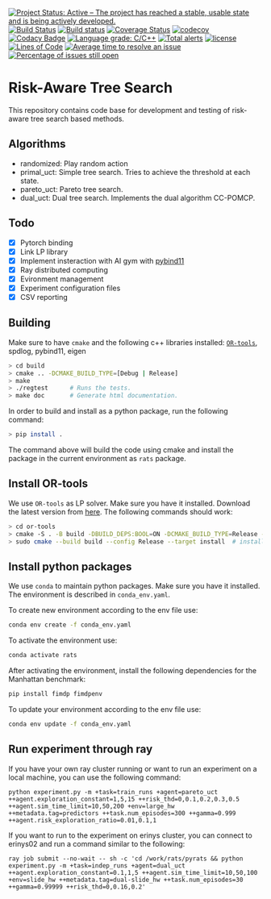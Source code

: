 [![Project Status: Active – The project has reached a stable, usable state and is being actively developed.](http://www.repostatus.org/badges/latest/active.svg)](http://www.repostatus.org/#active)
[![Build Status](https://travis-ci.org/bsamseth/cpp-project.svg?branch=master)](https://travis-ci.org/bsamseth/cpp-project)
[![Build status](https://ci.appveyor.com/api/projects/status/g9bh9kjl6ocvsvse/branch/master?svg=true)](https://ci.appveyor.com/project/bsamseth/cpp-project/branch/master)
[![Coverage Status](https://coveralls.io/repos/github/bsamseth/cpp-project/badge.svg?branch=master)](https://coveralls.io/github/bsamseth/cpp-project?branch=master)
[![codecov](https://codecov.io/gh/bsamseth/cpp-project/branch/master/graph/badge.svg)](https://codecov.io/gh/bsamseth/cpp-project)
[![Codacy Badge](https://api.codacy.com/project/badge/Grade/eb004322b0d146239a57eb242078e179)](https://www.codacy.com/app/bsamseth/cpp-project?utm_source=github.com&amp;utm_medium=referral&amp;utm_content=bsamseth/cpp-project&amp;utm_campaign=Badge_Grade)
[![Language grade: C/C++](https://img.shields.io/lgtm/grade/cpp/g/bsamseth/cpp-project.svg?logo=lgtm&logoWidth=18)](https://lgtm.com/projects/g/bsamseth/cpp-project/context:cpp)
[![Total alerts](https://img.shields.io/lgtm/alerts/g/bsamseth/cpp-project.svg?logo=lgtm&logoWidth=18)](https://lgtm.com/projects/g/bsamseth/cpp-project/alerts/)
[![license](https://img.shields.io/badge/license-Unlicense-blue.svg)](https://github.com/bsamseth/cpp-project/blob/master/LICENSE)
[![Lines of Code](https://tokei.rs/b1/github/bsamseth/cpp-project)](https://github.com/Aaronepower/tokei)
[![Average time to resolve an issue](http://isitmaintained.com/badge/resolution/bsamseth/cpp-project.svg)](http://isitmaintained.com/project/bsamseth/cpp-project "Average time to resolve an issue")
[![Percentage of issues still open](http://isitmaintained.com/badge/open/bsamseth/cpp-project.svg)](http://isitmaintained.com/project/bsamseth/cpp-project "Percentage of issues still open")

# Risk-Aware Tree Search
This repository contains code base for development and testing of risk-aware tree search based methods.


## Algorithms
- randomized: Play random action
- primal_uct: Simple tree search. Tries to achieve the threshold at each state.
- pareto_uct: Pareto tree search.
- dual_uct: Dual tree search. Implements the dual algorithm CC-POMCP.

## Todo
- [x] Pytorch binding
- [x] Link LP library
- [x] Implement insteraction with AI gym with [pybind11](https://pybind11.readthedocs.io/en/stable/advanced/embedding.html#executing-python-code)
- [x] Ray distributed computing
- [x] Evironment management
- [x] Experiment configuration files
- [x] CSV reporting

## Building

Make sure to have `cmake` and the following c++ libraries installed: [`OR-tools`](https://github.com/google/or-tools), spdlog, pybind11, eigen

``` bash
> cd build
> cmake .. -DCMAKE_BUILD_TYPE=[Debug | Release]
> make
> ./regtest      # Runs the tests.
> make doc       # Generate html documentation.
```

In order to build and install as a python package, run the following command:
```bash
> pip install .
```

The command above will build the code using cmake and install the package in the current environment as `rats` package.

## Install OR-tools
We use `OR-tools` as LP solver. Make sure you have it installed.
Download the latest version from [here](https://github.com/google/or-tools).
The following commands should work:
```bash
> cd or-tools
> cmake -S . -B build -DBUILD_DEPS:BOOL=ON -DCMAKE_BUILD_TYPE=Release -DCMAKE_CXX_FLAGS="-O2"
> sudo cmake --build build --config Release --target install  # install the libraries in the system
```

## Install python packages
We use `conda` to maintain python packages. Make sure you have it installed.
The environment is described in `conda_env.yaml`.

To create new environment according to the env file use:
```bash
conda env create -f conda_env.yaml
```

To activate the environment use:
```bash
conda activate rats
```

After activating the environment, install the following dependencies for the
Manhattan benchmark:
```bash
pip install fimdp fimdpenv
```

To update your environment according to the env file use:
```bash
conda env update -f conda_env.yaml
```

<!-- To export the description of your current conda environment use:
```bash
conda env export --no-build --from-history | grep -v prefix > conda_env.yaml
``` -->


## Run experiment through ray
If you have your own ray cluster running or want to run an experiment on a local machine, you can use the following command:
```
python experiment.py -m +task=train_runs +agent=pareto_uct ++agent.exploration_constant=1,5,15 ++risk_thd=0,0.1,0.2,0.3,0.5 ++agent.sim_time_limit=10,50,200 +env=large_hw ++metadata.tag=predictors ++task.num_episodes=300 ++gamma=0.999 ++agent.risk_exploration_ratio=0.01,0.1,1
```

If you want to run to the experiment on erinys cluster, you can connect to erinys02 and run a command similar to the following:
```
ray job submit --no-wait -- sh -c 'cd /work/rats/pyrats && python experiment.py -m +task=indep_runs +agent=dual_uct ++agent.exploration_constant=0.1,1,5 ++agent.sim_time_limit=10,50,100 +env=slide_hw ++metadata.tag=dual-slide_hw ++task.num_episodes=30 ++gamma=0.99999 ++risk_thd=0,0.16,0.2'
```
